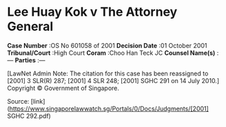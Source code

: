 # Lee Huay Kok v The Attorney General 



**Case Number** :OS No 601058 of 2001 **Decision Date** :01 October 2001 **Tribunal/Court** :High Court **Coram** :Choo Han Teck JC **Counsel Name(s)** :— **Parties** :— 

[LawNet Admin Note: The citation for this case has been reassigned to <span class="citation">[2001] 3 SLR(R) 287</span>; <span class="citation">[2001] 4 SLR 248</span>; <span class="citation">[2001] SGHC 291</span> on 14 July 2010.] Copyright © Government of Singapore. 


Source: [link](https://www.singaporelawwatch.sg/Portals/0/Docs/Judgments/[2001] SGHC 292.pdf)
